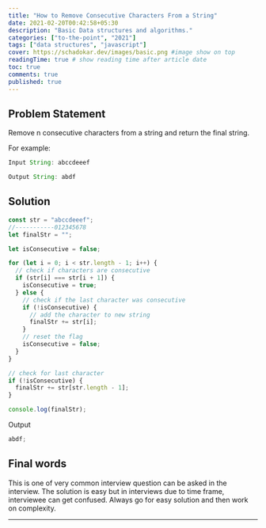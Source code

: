 ```yaml
---
title: "How to Remove Consecutive Characters From a String"
date: 2021-02-20T00:42:58+05:30
description: "Basic Data structures and algorithms."
categories: ["to-the-point", "2021"]
tags: ["data structures", "javascript"]
cover: https://schadokar.dev/images/basic.png #image show on top
readingTime: true # show reading time after article date
toc: true
comments: true
published: true
---
```


## Problem Statement

Remove n consecutive characters from a string and return the final string.

For example:

```js
Input String: abccdeeef

Output String: abdf
```

## Solution

```js
const str = "abccdeeef";
//-----------012345678
let finalStr = "";

let isConsecutive = false;

for (let i = 0; i < str.length - 1; i++) {
  // check if characters are consecutive
  if (str[i] === str[i + 1]) {
    isConsecutive = true;
  } else {
    // check if the last character was consecutive
    if (!isConsecutive) {
      // add the character to new string
      finalStr += str[i];
    }
    // reset the flag
    isConsecutive = false;
  }
}

// check for last character
if (!isConsecutive) {
  finalStr += str[str.length - 1];
}

console.log(finalStr);
```

Output

```js
abdf;
```

## Final words

This is one of very common interview question can be asked in the interview. The solution is easy but in interviews due to time frame, interviewee can get confused.
Always go for easy solution and then work on complexity.

---
